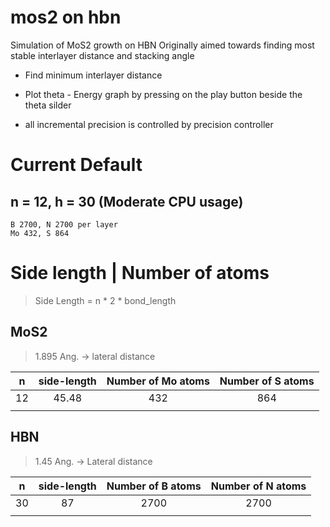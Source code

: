 # mos2 on hbn
Simulation of MoS2 growth on HBN
Originally aimed towards finding most stable interlayer distance and stacking angle

* Find minimum interlayer distance
* Plot theta - Energy graph by pressing on the play button beside the theta silder

* all incremental precision is controlled by precision controller

# Current Default 
## n = 12, h = 30 (Moderate CPU usage)
```
B 2700, N 2700 per layer
Mo 432, S 864
```

# Side length | Number of atoms
> Side Length = n * 2 * bond_length
## MoS2
> 1.895 Ang. -> lateral distance

|n        |side-length |Number of Mo atoms |Number of S atoms |
|:-------:|:----------:|:-----------------:|:----------------:|
|12       |45.48       |432                |864               |
|||||


## HBN
> 1.45 Ang. -> Lateral distance

|n        |side-length |Number of B atoms  |Number of N atoms |
|:-------:|:----------:|:-----------------:|:----------------:|
|30       |87          |2700               |2700              |
|||||
